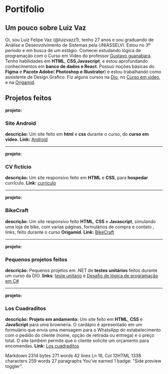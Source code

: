 
# Portifolio
## Um pouco sobre Luiz Vaz
Oi, sou Luiz Felipe Vaz (@luizvazz1), tenho 27 anos e sou graduando de Análise e Desenvolvimento de Sistemas pela UNIASSELVI. Estou no 3º período e em busca de um estágio.  Comecei estudando lógica de programação com o Curso em Vídeo do professor   [Gustavo guanabara](https://www.cursoemvideo.com/). Tenho habilidades em  **HTML**, **CSS**,**Javascript**,  e estou aprofundando conhecimentos em **banco de dados e React**. Possuo noções básicas do **Figma** e **Pacote Adobe**( **Photoshop e Illustrator**)  e estou trabalhando como assistente de Design Grafico.
Fiz alguns cursos na [Dio](https://www.dio.me/), no [Curso em video](https://www.cursoemvideo.com/), e na [Origamid](https://www.origamid.com/).

## Projetos feitos
**projeto:**
### Site Android
**descrição:** Um site feito em **html** e **css** durante o curso, do **curso em video.**
**Link:** [Android](https://luizzvaz.github.io/android/)

------------------------------

**projeto:**
### CV fictício
**descrição:** Um site responsivo feito em **HTML** e **CSS**, para **hospedar** currículo.
**Link:** [currículo](https://luizzvaz.github.io/cv.ficticio/)

-----------------------------
**projeto:**

### BikeCraft
**descrição:** Um site responsivo feito **HTML**, **CSS** e **Javascript**, simulando uma loja de bike, com varias páginas, formulários de compra e contato , links, feito durante o curso **Origamid**.
**Link:**
[BikeCraft](https://luizzvaz.github.io/projetoorigamid/)

----------
**projeto:**
### Pequenos projetos feitos
**descrição:** Pequenos projetos em .NET de **testes unitários** feitos durante um curso da DIO.
**links:**
[teste unitario](https://github.com/luizzvaz/trilha-net-testes-unitarios-desafio/tree/main/TestesUnitarios.Desafio.Tests) e [Desafio de lógica de programação em C#](https://github.com/luizzvaz/trilha-net-poo-desafio)

-------
**projeto:**

### Los Cuadraditos
**descrição:**   **Projeto em andamento:**  Um site feito em  **HTML**,  **CSS**  e  **JavaScript**  para uma browneria. O cardápio é apresentado em um formulário que envia uma mensagem para o WhatsApp do estabelecimento com o pedido do cliente (nome, opção de retirada ou entrega) e o preço total. O site também permite que o cliente solicite um orçamento para encomendas.
**Link:** [Los cuadraditos](https://luizvazz1.github.io/brownie/)

Markdown 2314 bytes 271 words 42 lines Ln 16, Col 12HTML 1338 characters 259 words 27 paragraphs
You've earned 1 badge: "Side preview toggler".
